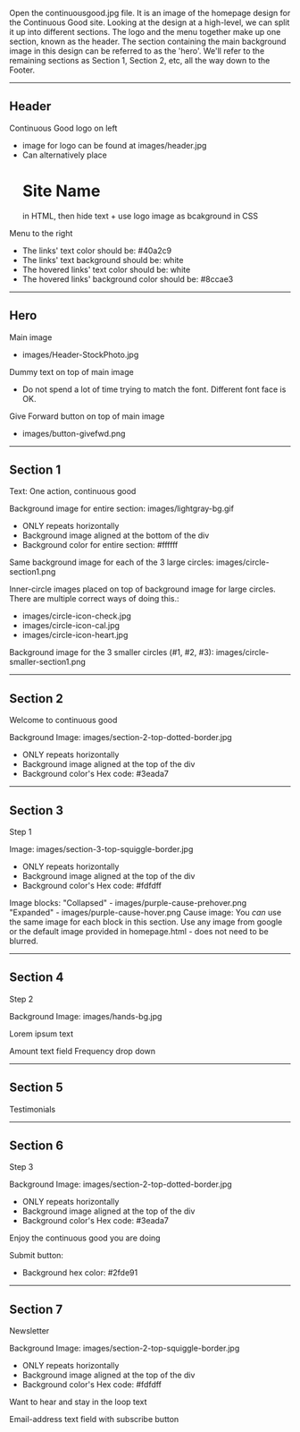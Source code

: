 Open the continuousgood.jpg file. It is an image of the homepage design for the Continuous Good site. Looking at the design at a high-level, we can split it up into different sections. The logo and the menu together make up one section, known as the header. The section containing the main background image in this design can be referred to as the 'hero'. We'll refer to the remaining sections as Section 1, Section 2, etc, all the way down to the Footer.   

----------
Header
----------
Continuous Good logo on left
- image for logo can be found at images/header.jpg
- Can alternatively place <h1>Site Name</h2> in HTML, then hide text + use logo image as bcakground in CSS

Menu to the right
- The links' text color should be: #40a2c9
- The links' text background should be: white
- The hovered links' text color should be: white
- The hovered links' background color should be: #8ccae3

----------
Hero
----------
Main image
- images/Header-StockPhoto.jpg

Dummy text on top of main image
- Do not spend a lot of time trying to match the font. Different font face is OK.

Give Forward button on top of main image
- images/button-givefwd.png

----------
Section 1
----------
Text: One action, continuous good

Background image for entire section: images/lightgray-bg.gif
- ONLY repeats horizontally
- Background image aligned at the bottom of the div
- Background color for entire section: #ffffff

Same background image for each of the 3 large circles: images/circle-section1.png  

Inner-circle images placed on top of background image for large circles. There are multiple correct ways of doing this.:  
- images/circle-icon-check.jpg
- images/circle-icon-cal.jpg
- images/circle-icon-heart.jpg

Background image for the 3 smaller circles (#1, #2, #3): images/circle-smaller-section1.png

----------
Section 2
----------
Welcome to continuous good

Background Image: images/section-2-top-dotted-border.jpg
- ONLY repeats horizontally
- Background image aligned at the top of the div
- Background color's Hex code: #3eada7

----------
Section 3
----------
Step 1

Image: images/section-3-top-squiggle-border.jpg
- ONLY repeats horizontally
- Background image aligned at the top of the div
- Background color's Hex code: #fdfdff

Image blocks:
"Collapsed" - images/purple-cause-prehover.png
"Expanded" - images/purple-cause-hover.png
Cause image: You *can* use the same image for each block in this section. Use any image from google or the default image provided in homepage.html - does not need to be blurred.

----------
Section 4
----------
Step 2

Background Image: images/hands-bg.jpg

Lorem ipsum text

Amount text field
Frequency drop down

----------
Section 5
----------
Testimonials

----------
Section 6
----------
Step 3

Background Image: images/section-2-top-dotted-border.jpg
- ONLY repeats horizontally
- Background image aligned at the top of the div
- Background color's Hex code: #3eada7

Enjoy the continuous good you are doing

Submit button:
- Background hex color: #2fde91

----------
Section 7
----------
Newsletter

Background Image: images/section-2-top-squiggle-border.jpg
- ONLY repeats horizontally
- Background image aligned at the top of the div
- Background color's Hex code: #fdfdff

Want to hear and stay in the loop text

Email-address text field with subscribe button
